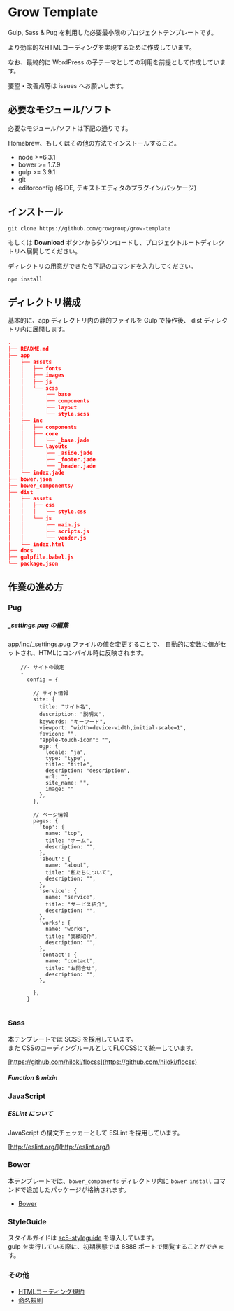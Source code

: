 # Grow Template

Gulp, Sass & Pug を利用した必要最小限のプロジェクトテンプレートです。

より効率的なHTMLコーディングを実現するために作成しています。

なお、最終的に WordPress の子テーマとしての利用を前提として作成しています。

要望・改善点等は issues へお願いします。

## 必要なモジュール/ソフト

必要なモジュール/ソフトは下記の通りです。

Homebrew、もしくはその他の方法でインストールすること。

* node >=6.3.1 
* bower >= 1.7.9
* gulp >= 3.9.1
* git
* editorconfig (各IDE, テキストエディタのプラグイン/パッケージ)

## インストール

```shell
git clone https://github.com/growgroup/grow-template
```

もしくは **Download** ボタンからダウンロードし、プロジェクトルートディレクトリへ展開してください。

ディレクトリの用意ができたら下記のコマンドを入力してください。

```shell
npm install
```

## ディレクトリ構成

基本的に、app ディレクトリ内の静的ファイルを Gulp で操作後、
dist ディレクトリ内に展開します。

```json
.
├── README.md
├── app
│   ├── assets
│   │   ├── fonts
│   │   ├── images
│   │   ├── js
│   │   └── scss
│   │       ├── base
│   │       ├── components
│   │       ├── layout
│   │       └── style.scss
│   ├── inc
│   │   ├── components
│   │   ├── core
│   │   │   └── _base.jade
│   │   └── layouts
│   │       ├── _aside.jade
│   │       ├── _footer.jade
│   │       └── _header.jade
│   └── index.jade
├── bower.json
├── bower_components/
├── dist
│   ├── assets
│   │   ├── css
│   │   │   └── style.css
│   │   └── js
│   │       ├── main.js
│   │       ├── scripts.js
│   │       └── vendor.js
│   └── index.html
├── docs
├── gulpfile.babel.js
└── package.json

```

## 作業の進め方

### Pug

##### _settings.pug の編集

app/inc/_settings.pug ファイルの値を変更することで、
自動的に変数に値がセットされ、HTMLにコンパイル時に反映されます。

```pug
    //- サイトの設定
    -
      config = {
    
        // サイト情報
        site: {
          title: "サイト名",
          description: "説明文",
          keywords: "キーワード",
          viewport: "width=device-width,initial-scale=1",
          favicon: "",
          "apple-touch-icon": "",
          ogp: {
            locale: "ja",
            type: "type",
            title: "title",
            description: "description",
            url: "",
            site_name: "",
            image: ""
          },
        },
    
        // ページ情報
        pages: {
          'top': {
            name: "top",
            title: "ホーム",
            description: "",
          },
          'about': {
            name: "about",
            title: "私たちについて",
            description: "",
          },
          'service': {
            name: "service",
            title: "サービス紹介",
            description: "",
          },
          'works': {
            name: "works",
            title: "実績紹介",
            description: "",
          },
          'contact': {
            name: "contact",
            title: "お問合せ",
            description: "",
          },
    
        },
      }
    

```

### Sass

本テンプレートでは SCSS を採用しています。  
また CSSのコーディングルールとしてFLOCSSにて統一しています。

[https://github.com/hiloki/flocss](https://github.com/hiloki/flocss)


##### Function & mixin


### JavaScript

##### ESLint について

JavaScript の構文チェッカーとして ESLint を採用しています。

[http://eslint.org/](http://eslint.org/)


### Bower

本テンプレートでは、```bower_components``` ディレクトリ内に ``` bower install ``` コマンドで追加したパッケージが格納されます。

* [Bower](http://bower.io/)

### StyleGuide

スタイルガイドは [sc5-styleguide](https://github.com/SC5/sc5-styleguide/pulls) を導入しています。  
gulp を実行している際に、初期状態では 8888 ポートで閲覧することができます。

### その他

* [HTMLコーディング規約](docs/RULES_HTML_CODING.md)
* [命名規則](docs/RULES_NAMING.md)

